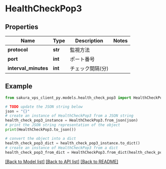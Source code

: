 # HealthCheckPop3


## Properties

Name | Type | Description | Notes
------------ | ------------- | ------------- | -------------
**protocol** | **str** | 監視方法 | 
**port** | **int** | ポート番号 | 
**interval_minutes** | **int** | チェック間隔(分) | 

## Example

```python
from sakura_vps_client_py.models.health_check_pop3 import HealthCheckPop3

# TODO update the JSON string below
json = "{}"
# create an instance of HealthCheckPop3 from a JSON string
health_check_pop3_instance = HealthCheckPop3.from_json(json)
# print the JSON string representation of the object
print(HealthCheckPop3.to_json())

# convert the object into a dict
health_check_pop3_dict = health_check_pop3_instance.to_dict()
# create an instance of HealthCheckPop3 from a dict
health_check_pop3_from_dict = HealthCheckPop3.from_dict(health_check_pop3_dict)
```
[[Back to Model list]](../README.md#documentation-for-models) [[Back to API list]](../README.md#documentation-for-api-endpoints) [[Back to README]](../README.md)


